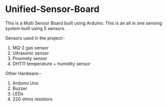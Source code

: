 # Unified-Sensor-Board

This is a Multi Sensor Board built using Arduino. This is an all in one sensing system built using 5 sensors.

Sensors used in the project:-
1. MQ-2 gas sensor
2. Ultrasonic sensor
3. Proximity sensor
4. DHT11 temperature + humidity sensor

Other Hardware:-
1. Arduino Uno
2. Buzzer
3. LEDs
4. 220 ohms resistors
